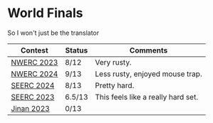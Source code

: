 # World Finals
So I won't just be the translator

| Contest | Status | Comments |
| ------- | ------ | -------  |
| [NWERC 2023](https://open.kattis.com/problem-sources/Northwestern%20Europe%20Regional%20Contest%20%28NWERC%29%202023) | 8/12 | Very rusty. |
| [NWERC 2024](https://open.kattis.com/problem-sources/Northwestern%20Europe%20Regional%20Contest%20%28NWERC%29%202024) | 9/13 | Less rusty, enjoyed mouse trap. |
| [SEERC 2024](https://qoj.ac/contest/1849?v=1) | 8/13 | Pretty hard. |
| [SEERC 2023](https://qoj.ac/contest/1452) | 6.5/13 | This feels like a really hard set. |
| [Jinan 2023](https://qoj.ac/contest/1472) | 0/13 | |
